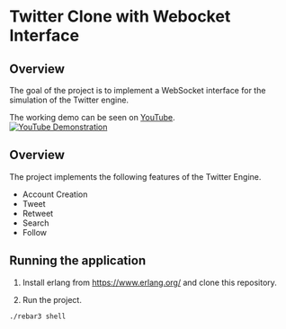 # Twitter Clone with Webocket Interface

## Overview

The goal of the project is to implement a WebSocket interface for the simulation of the Twitter engine.

The working demo can be seen on [YouTube](https://www.youtube.com/watch?v=TxjQ76emcE8). <br/>
[![YouTube Demonstration](https://img.youtube.com/vi/TxjQ76emcE8/0.jpg)](https://www.youtube.com/watch?v=TxjQ76emcE8)

## Overview

The project implements the following features of the Twitter Engine.

- Account Creation
- Tweet
- Retweet
- Search
- Follow

## Running the application

1. Install erlang from https://www.erlang.org/ and clone this repository.

2. Run the project.

```bash
./rebar3 shell
```
